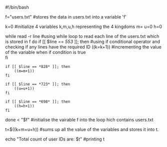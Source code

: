 
#!/bin/bash                                   

f="users.txt"                                         #stores the data in users.txt  into a variable 'f'
    
k=0                                                   #initialize 4 variables k,m,u,h representing the 4 kingdoms
m=
u=0
h=0

while read -r line                                     #using while loop to read each line of the users.txt which is stored in f
do
  if [[ $line == *553* ]]; then                         #using if conditional operator and checking if any lines have the required ID
        ((k=k+1))                                       #incrementing the value of the variable when if condition is true  
    fi

    if [[ $line == *828* ]]; then
        ((m=m+1))
    fi

    if [[ $line == *723* ]]; then
        ((u=u+1))
    fi

    if [[ $line == *698* ]]; then
        ((h=h+1))
    fi

done < "$f"                                             #initialise the vairable f into the loop hich contains users.txt

t=$((k+m+u+h))                                          #sums up all the value of the variables and stores it into t.

echo "Total count of user IDs are: $t"                   #printing t
